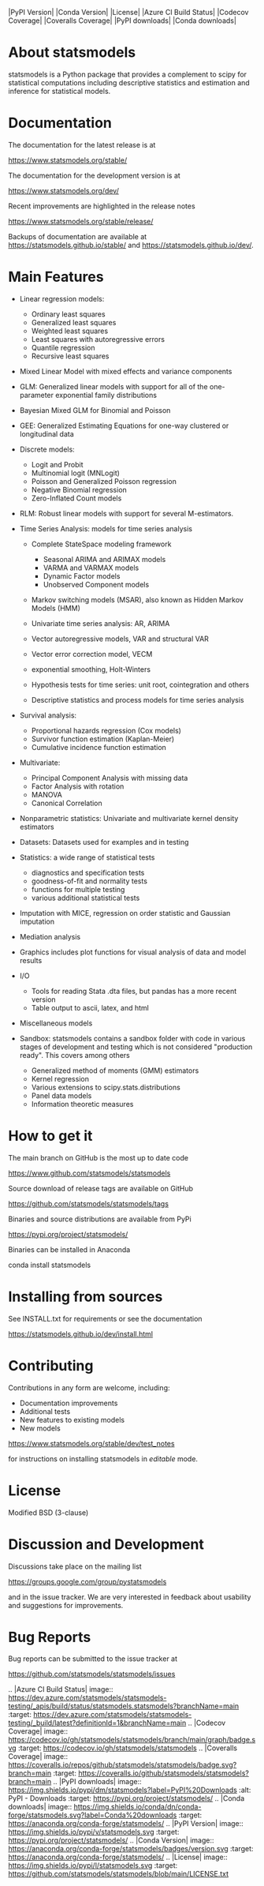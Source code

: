 |PyPI Version| |Conda Version| |License| |Azure CI Build Status|
|Codecov Coverage| |Coveralls Coverage| |PyPI downloads| |Conda downloads|

About statsmodels
=================

statsmodels is a Python package that provides a complement to scipy for
statistical computations including descriptive statistics and estimation
and inference for statistical models.


Documentation
=============

The documentation for the latest release is at

https://www.statsmodels.org/stable/

The documentation for the development version is at

https://www.statsmodels.org/dev/

Recent improvements are highlighted in the release notes

https://www.statsmodels.org/stable/release/

Backups of documentation are available at https://statsmodels.github.io/stable/
and https://statsmodels.github.io/dev/.


Main Features
=============

* Linear regression models:

  - Ordinary least squares
  - Generalized least squares
  - Weighted least squares
  - Least squares with autoregressive errors
  - Quantile regression
  - Recursive least squares

* Mixed Linear Model with mixed effects and variance components
* GLM: Generalized linear models with support for all of the one-parameter
  exponential family distributions
* Bayesian Mixed GLM for Binomial and Poisson
* GEE: Generalized Estimating Equations for one-way clustered or longitudinal data
* Discrete models:

  - Logit and Probit
  - Multinomial logit (MNLogit)
  - Poisson and Generalized Poisson regression
  - Negative Binomial regression
  - Zero-Inflated Count models

* RLM: Robust linear models with support for several M-estimators.
* Time Series Analysis: models for time series analysis

  - Complete StateSpace modeling framework

    - Seasonal ARIMA and ARIMAX models
    - VARMA and VARMAX models
    - Dynamic Factor models
    - Unobserved Component models

  - Markov switching models (MSAR), also known as Hidden Markov Models (HMM)
  - Univariate time series analysis: AR, ARIMA
  - Vector autoregressive models, VAR and structural VAR
  - Vector error correction model, VECM
  - exponential smoothing, Holt-Winters
  - Hypothesis tests for time series: unit root, cointegration and others
  - Descriptive statistics and process models for time series analysis

* Survival analysis:

  - Proportional hazards regression (Cox models)
  - Survivor function estimation (Kaplan-Meier)
  - Cumulative incidence function estimation

* Multivariate:

  - Principal Component Analysis with missing data
  - Factor Analysis with rotation
  - MANOVA
  - Canonical Correlation

* Nonparametric statistics: Univariate and multivariate kernel density estimators
* Datasets: Datasets used for examples and in testing
* Statistics: a wide range of statistical tests

  - diagnostics and specification tests
  - goodness-of-fit and normality tests
  - functions for multiple testing
  - various additional statistical tests

* Imputation with MICE, regression on order statistic and Gaussian imputation
* Mediation analysis
* Graphics includes plot functions for visual analysis of data and model results

* I/O

  - Tools for reading Stata .dta files, but pandas has a more recent version
  - Table output to ascii, latex, and html

* Miscellaneous models
* Sandbox: statsmodels contains a sandbox folder with code in various stages of
  development and testing which is not considered "production ready".  This covers
  among others

  - Generalized method of moments (GMM) estimators
  - Kernel regression
  - Various extensions to scipy.stats.distributions
  - Panel data models
  - Information theoretic measures

How to get it
=============
The main branch on GitHub is the most up to date code

https://www.github.com/statsmodels/statsmodels

Source download of release tags are available on GitHub

https://github.com/statsmodels/statsmodels/tags

Binaries and source distributions are available from PyPi

https://pypi.org/project/statsmodels/

Binaries can be installed in Anaconda

conda install statsmodels


Installing from sources
=======================

See INSTALL.txt for requirements or see the documentation

https://statsmodels.github.io/dev/install.html

Contributing
============
Contributions in any form are welcome, including:

* Documentation improvements
* Additional tests
* New features to existing models
* New models

https://www.statsmodels.org/stable/dev/test_notes

for instructions on installing statsmodels in *editable* mode.

License
=======

Modified BSD (3-clause)

Discussion and Development
==========================

Discussions take place on the mailing list

https://groups.google.com/group/pystatsmodels

and in the issue tracker. We are very interested in feedback
about usability and suggestions for improvements.

Bug Reports
===========

Bug reports can be submitted to the issue tracker at

https://github.com/statsmodels/statsmodels/issues

.. |Azure CI Build Status| image:: https://dev.azure.com/statsmodels/statsmodels-testing/_apis/build/status/statsmodels.statsmodels?branchName=main
   :target: https://dev.azure.com/statsmodels/statsmodels-testing/_build/latest?definitionId=1&branchName=main
.. |Codecov Coverage| image:: https://codecov.io/gh/statsmodels/statsmodels/branch/main/graph/badge.svg
   :target: https://codecov.io/gh/statsmodels/statsmodels
.. |Coveralls Coverage| image:: https://coveralls.io/repos/github/statsmodels/statsmodels/badge.svg?branch=main
   :target: https://coveralls.io/github/statsmodels/statsmodels?branch=main
.. |PyPI downloads| image:: https://img.shields.io/pypi/dm/statsmodels?label=PyPI%20Downloads
   :alt: PyPI - Downloads
   :target: https://pypi.org/project/statsmodels/
.. |Conda downloads| image:: https://img.shields.io/conda/dn/conda-forge/statsmodels.svg?label=Conda%20downloads
   :target: https://anaconda.org/conda-forge/statsmodels/
.. |PyPI Version| image:: https://img.shields.io/pypi/v/statsmodels.svg
   :target: https://pypi.org/project/statsmodels/
.. |Conda Version| image:: https://anaconda.org/conda-forge/statsmodels/badges/version.svg
   :target: https://anaconda.org/conda-forge/statsmodels/
.. |License| image:: https://img.shields.io/pypi/l/statsmodels.svg
   :target: https://github.com/statsmodels/statsmodels/blob/main/LICENSE.txt
